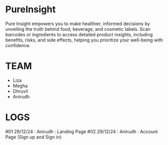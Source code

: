 # PureInsight

Pure Insight empowers you to make healthier, informed decisions by unveiling the truth behind food, beverage, and cosmetic labels. Scan barcodes or ingredients to access detailed product insights, including benefits, risks, and side effects, helping you prioritize your well-being with confidence.


# TEAM

- Liza
- Megha
- Dhruvil
- Anirudh 



# LOGS

#01 29/12/24 : Anirudh : Landing Page
#02 29/12/24 : Anirudh : Account Page (Sign up and Sign in)